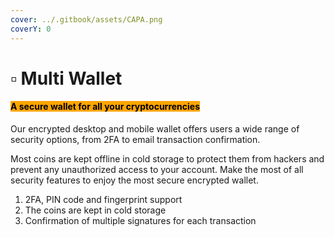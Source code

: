 ```yaml
---
cover: ../.gitbook/assets/CAPA.png
coverY: 0
---
```


# ▫ Multi Wallet

#### <mark style="background-color:orange;">A secure wallet for all your cryptocurrencies</mark>&#x20;

Our encrypted desktop and mobile wallet offers users a wide range of security options, from 2FA to email transaction confirmation.

Most coins are kept offline in cold storage to protect them from hackers and prevent any unauthorized access to your account. Make the most of all security features to enjoy the most secure encrypted wallet.

1. 2FA, PIN code and fingerprint support
2. The coins are kept in cold storage
3. Confirmation of multiple signatures for each transaction

